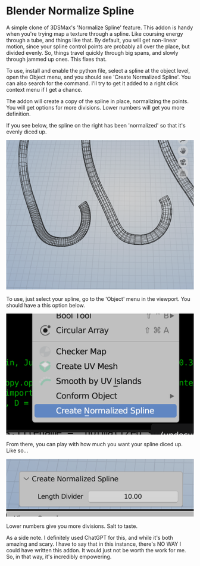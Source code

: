 # Blender Normalize Spline

A simple clone of 3DSMax's 'Normalize Spline' feature. This addon is handy when you're trying map a texture through a spline. Like coursing energy through a tube, and things like that. By default, you will get non-linear motion, since your spline control points are probably all over the place, but divided evenly. So, things travel quickly through big spans, and slowly through jammed up ones. This fixes that. 

To use, install and enable the python file, select a spline at the object level, open the Object menu, and you should see 'Create Normalized Spline'. You can also search for the command. I'll try to get it added to a right click context menu if I get a chance.

The addon will create a copy of the spline in place, normalizing the points. You will get options for more divisions.
Lower numbers will get you more definition.

If you see below, the spline on the right has been 'normalized' so that it's evenly diced up. 

![Normalized](Normalized.png)

To use, just select your spline, go to the 'Object' menu in the viewport. You should have a this option below.

![Menu](Menu.png)


From there, you can play with how much you want your spline diced up. Like so...

![Options](Options.png)

Lower numbers give you more divisions. Salt to taste.

As a side note. I definitely used ChatGPT for this, and while it's both amazing and scary. I have to say that in this instance, there's NO WAY I could have written this addon. It would just not be worth the work for me. So, in that way, it's incredibly empowering.
